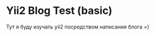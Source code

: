Yii2 Blog Test (basic)
============================

Тут я буду изучать yii2 посредством написания блога =)
